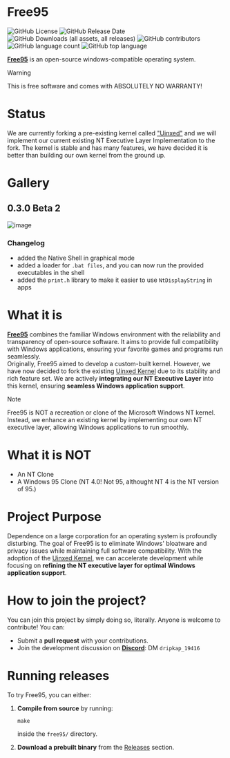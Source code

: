 # Free95
![GitHub License](https://img.shields.io/github/license/Versoft-Software/Free95) ![GitHub Release Date](https://img.shields.io/github/release-date/Versoft-Software/Free95) ![GitHub Downloads (all assets, all releases)](https://img.shields.io/github/downloads/Versoft-Software/Free95/total) ![GitHub contributors](https://img.shields.io/github/contributors/Versoft-Software/Free95) ![GitHub language count](https://img.shields.io/github/languages/count/Versoft-Software/Free95) ![GitHub top language](https://img.shields.io/github/languages/top/Versoft-Software/Free95)



**[Free95](https://versoft-software.github.io/)** is an open-source windows-compatible operating system.  

>[!WARNING]
>This is free software and comes with ABSOLUTELY NO WARRANTY!

# Status
We are currently forking a pre-existing kernel called ["Uinxed"](https://github.com/ViudiraTech/Uinxed-Kernel) and we will implement our current existing NT Executive Layer Implementation to the fork. The kernel is stable and has many features, we have decided it is better than building our own kernel from the ground up.

# Gallery
## 0.3.0 Beta 2
![image](https://github.com/user-attachments/assets/ca2b0490-efe6-49fa-bc39-7673d6d63337)
### Changelog
- added the Native Shell in graphical mode
- added a loader for ```.bat files```, and you can now run the provided executables in the shell
- added the ```print.h``` library to make it easier to use ```NtDisplayString``` in apps

# What it is
**[Free95](https://versoft-software.github.io/)** combines the familiar Windows environment with the reliability and transparency of open-source software. It aims to provide full compatibility with Windows applications, ensuring your favorite games and programs run seamlessly.  
Originally, Free95 aimed to develop a custom-built kernel. However, we have now decided to fork the existing [Uinxed Kernel](https://github.com/ViudiraTech/Uinxed-Kernel) due to its stability and rich feature set. We are actively **integrating our NT Executive Layer** into this kernel, ensuring **seamless Windows application support**.

>[!NOTE]
> Free95 is NOT a recreation or clone of the Microsoft Windows NT kernel. Instead, we enhance an existing kernel by implementing our own NT executive layer, allowing Windows applications to run smoothly.

# What it is NOT
- An NT Clone
- A Windows 95 Clone (NT 4.0! Not 95, althought NT 4 is the NT version of 95.)

# Project Purpose
Dependence on a large corporation for an operating system is profoundly disturbing. The goal of Free95 is to eliminate Windows' bloatware and privacy issues while maintaining full software compatibility. With the adoption of the [Uinxed Kernel](https://github.com/ViudiraTech/Uinxed-Kernel), we can accelerate development while focusing on **refining the NT executive layer for optimal Windows application support**.

# How to join the project?
You can join this project by simply doing so, literally. Anyone is welcome to contribute! You can:  
 - Submit a **pull request** with your contributions.
 - Join the development discussion on **[Discord](https://discord.com/)**: DM ```dripkap_19416``` 

# Running releases
To try Free95, you can either:  
 1. **Compile from source** by running:

    ```
    make
    ```

    inside the ```free95/``` directory.

 2. **Download a prebuilt binary** from the [Releases](https://github.com/versoft-software/free95/releases) section.
